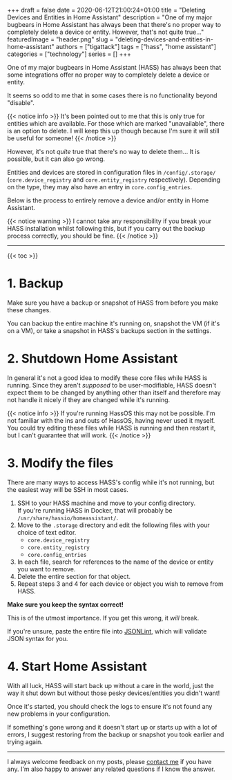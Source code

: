 +++
draft = false
date = 2020-06-12T21:00:24+01:00
title = "Deleting Devices and Entities in Home Assistant"
description = "One of my major bugbears in Home Assistant has always been that there's no proper way to completely delete a device or entity.   However, that's not quite true..."
featuredImage = "header.png"
slug = "deleting-devices-and-entities-in-home-assistant"
authors = ["tigattack"]
tags = ["hass", "home assistant"]
categories = ["technology"]
series = []
+++

One of my major bugbears in Home Assistant (HASS) has always been that some integrations offer no proper way to completely delete a device or entity.

It seems so odd to me that in some cases there is no functionality beyond "disable".

{{< notice info >}}
It's been pointed out to me that this is only true for entities which are available. For those which are marked "unavailable", there is an option to delete. I will keep this up though because I'm sure it will still be useful for someone!
{{< /notice >}}

However, it's not *quite* true that there's no way to delete them... It is possible, but it can also go wrong.

Entities and devices are stored in configuration files in `/config/.storage/` (`core.device_registry` and `core.entity_registry` respectively). Depending on the type, they may also have an entry in `core.config_entries`.

Below is the process to entirely remove a device and/or entity in Home Assistant.

{{< notice warning >}}
I cannot take any responsibility if you break your HASS installation whilst following this, but if you carry out the backup process correctly, you should be fine.
{{< /notice >}}

---

{{< toc >}}

# 1. Backup

Make sure you have a backup or snapshot of HASS from before you make these changes.

You can backup the entire machine it's running on, snapshot the VM (if it's on a VM), or take a snapshot in HASS's backups section in the settings.

# 2. Shutdown Home Assistant

In general it's not a good idea to modify these core files while HASS is running. Since they aren't *supposed* to be user-modifiable, HASS doesn't expect them to be changed by anything other than itself and therefore may not handle it nicely if they are changed while it's running.

{{< notice info >}}
If you're running HassOS this may not be possible. I'm not familiar with the ins and outs of HassOS, having never used it myself. You could try editing these files while HASS is running and then restart it, but I can't guarantee that will work.
{{< /notice >}}


# 3. Modify the files

There are many ways to access HASS's config while it's not running, but the easiest way will be SSH in most cases.

1. SSH to your HASS machine and move to your config directory.  
  If you're running HASS in Docker, that will probably be `/usr/share/hassio/homeassistant/`.
2. Move to the `.storage` directory and edit the following files with your choice of text editor.
    * `core.device_registry`
    * `core.entity_registry`
    * `core.config_entries`
3. In each file, search for references to the name of the device or entity you want to remove.
4. Delete the entire section for that object.
5. Repeat steps 3 and 4 for each device or object you wish to remove from HASS.

**Make sure you keep the syntax correct!**

This is of the utmost importance. If you get this wrong, it *will* break.

If you're unsure, paste the entire file into [JSONLint](https://jsonlint.com/), which will validate JSON syntax for you.

# 4. Start Home Assistant

With all luck, HASS will start back up without a care in the world, just the way it shut down but without those pesky devices/entities you didn't want!

Once it's started, you should check the logs to ensure it's not found any new problems in your configuration.

If something's gone wrong and it doesn't start up or starts up with a lot of errors, I suggest restoring from the backup or snapshot you took earlier and trying again.

---

I always welcome feedback on my posts, please [contact me](https://blog.tiga.tech/about) if you have any. I'm also happy to answer any related questions if I know the answer.
